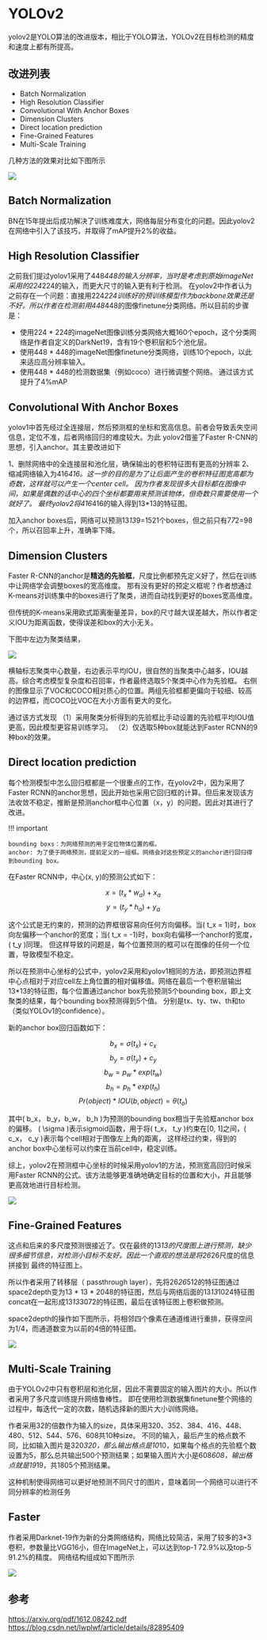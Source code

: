 # YOLOv2

yolov2是YOLO算法的改进版本，相比于YOLO算法，YOLOv2在目标检测的精度和速度上都有所提高。

## 改进列表

- Batch Normalization
- High Resolution Classifier
- Convolutional With Anchor Boxes
- Dimension Clusters
- Direct location prediction
- Fine-Grained Features
- Multi-Scale Training

几种方法的效果对比如下图所示

![](../img/05/06/perform.jpg)

## Batch Normalization

BN在15年提出后成功解决了训练难度大，网络每层分布变化的问题。因此yolov2在网络中引入了该技巧，并取得了mAP提升2%的收益。

## High Resolution Classifier

之前我们提过yolov1采用了448*448的输入分辨率，当时是考虑到原始imageNet采用的224*224的输入，而更大尺寸的输入更有利于检测。
在yolov2中作者认为之前存在一个问题：直接用224*224训练好的预训练模型作为backbone效果还是不好。所以作者在检测前用448*448的图像finetune分类网络。所以目前的步骤是：
- 使用224 * 224的imageNet图像训练分类网络大概160个epoch，这个分类网络是作者自定义的DarkNet19，含有19个卷积层和5个池化层。
- 使用448 * 448的imageNet图像finetune分类网络，训练10个epoch，以此来适应高分辨率输入。
- 使用448 * 448的检测数据集（例如coco）进行微调整个网络。
通过该方式提升了4%mAP

## Convolutional With Anchor Boxes

yolov1中首先经过全连接层，然后预测框的坐标和宽高信息。前者会导致丢失空间信息，定位不准，后者网络回归的难度较大。为此
yolov2借鉴了Faster R-CNN的思想，引入anchor。其主要改进如下

1、删除网络中的全连接层和池化层，确保输出的卷积特征图有更高的分辨率
2、缩减网络输入为416*416。这一步的目的是为了让后面产生的卷积特征图宽高都为奇数，这样就可以产生一个center cell。
因为作者发现很多大目标都在图像中间，如果是偶数的话中心的四个坐标都要用来预测该物体，但奇数只需要使用一个就好了。
最终yolov2将416*416的输入得到13*13的特征图。

加入anchor boxes后，网络可以预测13*13*9=1521个boxes，但之前只有7*7*2=98个，所以召回率上升，准确率下降。

## Dimension Clusters

Faster R-CNN的anchor是**精选的先验框**，尺度比例都预先定义好了，然后在训练中让网络学会调整boxes的宽高维度。
那有没有更好的预定义框呢？作者想通过K-means对训练集中的boxes进行了聚类，进而自动找到更好的boxes宽高维度。

但传统的K-means采用欧式距离衡量差异，box的尺寸越大误差越大，所以作者定义IOU为距离函数，使得误差和box的大小无关。

下图中左边为聚类结果，

![](../img/05/06/kmeans.png)

横轴标志聚类中心数量，右边表示平均IOU，很自然的当聚类中心越多，IOU越高。综合考虑模型复杂度和召回率，作者最终选取5个聚类中心作为先验框。
右侧的图像显示了VOC和COCO相对质心的位置。两组先验框都更偏向于较细、较高的边界框，而COCO比VOC在大小方面有更大的变化。

通过该方式发现
（1）采用聚类分析得到的先验框比手动设置的先验框平均IOU值更高，因此模型更容易训练学习。
（2）仅选取5种box就能达到Faster RCNN的9种box的效果。

## Direct location prediction

每个检测模型中怎么回归框都是一个很重点的工作，在yolov2中，因为采用了Faster RCNN的anchor思想，因此开始也采用它回归框的计算。但后来发现该方法收敛不稳定，推断是预测anchor框中心位置（x，y）的问题。因此对其进行了改进。

!!! important

    bounding boxs：为网络预测的用于定位物体位置的框。
    anchor: 为了便于网络预测，提前定义的一组框。网络会对这些预定义的anchor进行回归得到bounding box。

在Faster RCNN中，中心(x, y)的预测公式如下：

$$ x = (t_x * w_a) + x_a $$
$$ y = (t_y * h_a) + y_a $$

这个公式是无约束的，预测的边界框很容易向任何方向偏移。当\( t_x = 1\)时，box向左偏移一个anchor的宽度；当\( t_x = -1\)时，box向右偏移一个anchor的宽度，\( t_y \)同理。
但这样导致的问题是，每个位置预测的框可以在图像的任何一个位置，导致模型不稳定。

所以在预测中心坐标的公式中，yolov2采用和yolov1相同的方法，即预测边界框中心点相对于对应cell左上角位置的相对偏移值。网络在最后一个卷积层输出13*13的特征图，每个位置通过anchor box先验预测5个bounding box，即上文聚类的结果，每个bounding box预测得到5个值。
分别是tx、ty、tw、th和to（类似YOLOv1的confidence）。

新的anchor box回归函数如下：

$$ b_x = \sigma(t_x) + c_x $$
$$ b_y = \sigma(t_y) + c_y $$
$$ b_w = p_w*exp(t_w) $$
$$ b_h = p_h*exp(t_h) $$
$$ Pr(object) * IOU(b, object) = \theta(t_o) $$

其中\( b_x， b_y，b_w， b_h \)为预测的bounding box相当于先验框anchor box的偏移。 \( \sigma \)表示sigmoid函数，用于将\( t_x， t_y \)约束在[0, 1]之间，\( c_x， c_y \)表示每个cell相对于图像左上角的距离，
这样经过约束，得到的anchor box中心坐标可以约束在当前cell中，稳定训练。

综上，yolov2在预测框中心坐标的时候采用yolov1的方法，预测宽高回归时候采用Faster RCNN的公式。该方法能够更准确地确定目标的位置和大小，并且能够更高效地进行目标检测。

![](../img/05/06/anchor.png)



## Fine-Grained Features
这点和后来的多尺度预测很接近了。仅在最终的13*13的尺度图上进行预测，缺少很多细节信息，对检测小目标不友好。因此一个直观的想法是将26*26尺度的信息拼接到
最终的特征图上。

所以作者采用了转移层（ passthrough layer），先将26*26*512的特征图通过space2depth变为13 * 13 * 2048的特征图，然后与网络后面的13*13*1024特征图concat在一起形成13*13*3072的特征图，最后在该特征图上卷积做预测。

space2depth的操作如下图所示，将相邻四个像素在通道维进行重排，获得空间为1/4，而通道数变为以前的4倍的特征图。

![](../img/05/06/space.png)

## Multi-Scale Training

由于YOLOv2中只有卷积层和池化层，因此不需要固定的输入图片的大小。所以作者采用了多尺度训练提升网络鲁棒性。
即在使用检测数据集finetune整个网络的过程中，每迭代一定的次数，随机选择新的图片大小训练网络。

作者采用32的倍数作为输入的size，具体采用320、352、384、416、448、480、512、544、576、608共10种size。
不同的输入，最后产生的格点数不同，比如输入图片是320*320，那么输出格点是10*10，如果每个格点的先验框个数设置为5，那么总共输出500个预测结果；如果输入图片大小是608*608，输出格点就是19*19，共1805个预测结果。

这种机制使得网络可以更好地预测不同尺寸的图片，意味着同一个网络可以进行不同分辨率的检测任务

## Faster 
作者采用Darknet-19作为新的分类网络结构，网络比较简洁，采用了较多的3*3卷积，参数量比VGG16小，但在ImageNet上，可以达到top-1 72.9%以及top-5 91.2%的精度。
网络结构组成如下图所示

![](../img/05/06/darknet19.png)

## 参考
https://arxiv.org/pdf/1612.08242.pdf
https://blog.csdn.net/lwplwf/article/details/82895409











